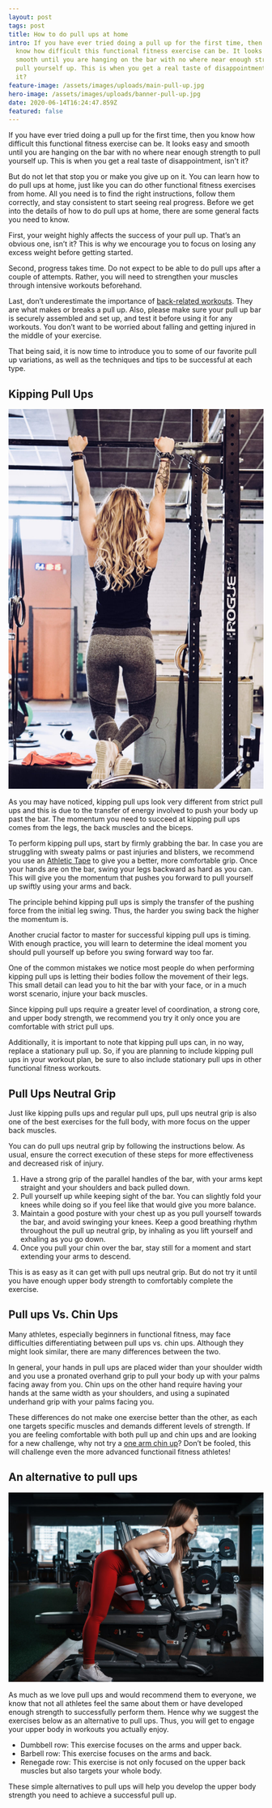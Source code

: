 ```yaml
---
layout: post
tags: post
title: How to do pull ups at home
intro: If you have ever tried doing a pull up for the first time, then you sure
  know how difficult this functional fitness exercise can be. It looks easy and
  smooth until you are hanging on the bar with no where near enough strength to
  pull yourself up. This is when you get a real taste of disappointment, isn't
  it?
feature-image: /assets/images/uploads/main-pull-up.jpg
hero-image: /assets/images/uploads/banner-pull-up.jpg
date: 2020-06-14T16:24:47.859Z
featured: false
---
```

If you have ever tried doing a pull up for the first time, then you know how difficult this functional fitness exercise can be. It looks easy and smooth until you are hanging on the bar with no where near enough strength to pull yourself up. This is when you get a real taste of disappointment, isn't it?

But do not let that stop you or make you give up on it. You can learn how to do pull ups at home, just like you can do other functional fitness exercises from home. All you need is to find the right instructions, follow them correctly, and stay consistent to start seeing real progress.  Before we get into the details of how to do pull ups at home, there are some general facts you need to know.

First, your weight highly affects the success of your pull up. That’s an obvious one, isn’t it? This is why we encourage you to focus on losing any excess weight before getting started. 

Second, progress takes time. Do not expect to be able to do pull ups after a couple of attempts. Rather, you will need to strengthen your muscles through intensive workouts beforehand. 

Last, don’t underestimate the importance of [back-related workouts](https://92crew.com/posts/2020-05-04-at-home-workouts-for-back/). They are what makes or breaks a pull up. Also, please make sure your pull up bar is securely assembled and set up, and test it before using it for any workouts. You don’t want to be worried about falling and getting injured in the middle of your exercise. 

That being said, it is now time to introduce you to some of our favorite pull up variations, as well as the techniques and tips to be successful at each type.

## Kipping Pull Ups

![kipping pull up](/assets/images/uploads/female-kip.jpg)

As you may have noticed, kipping pull ups look very different from strict pull ups and this is due to the transfer of energy involved to push your body up past the bar. The momentum you need to succeed at kipping pull ups comes from the legs, the back muscles and the biceps. 

To perform kipping pull ups, start by firmly grabbing the bar. In case you are struggling with sweaty palms or past injuries and blisters, we recommend you use an [Athletic Tape](https://92crew.com/posts/2020-03-24-why-crew-tape/) to give you a better, more comfortable grip. Once your hands are on the bar, swing your legs backward as hard as you can. This will give you the momentum that pushes you forward to pull yourself up swiftly using your arms and back. 

The principle behind kipping pull ups is simply the transfer of the pushing force from the initial leg swing. Thus, the harder you swing back the higher the momentum is. 

Another crucial factor to master for successful kipping pull ups is timing. With enough practice, you will learn to determine the ideal moment you should pull yourself up before you swing forward way too far.

One of the common mistakes we notice most people do when performing kipping pull ups is letting their bodies follow the movement of their legs. This small detail can lead you to hit the bar with your face, or in a much worst scenario, injure your back muscles. 

Since kipping pull ups require a greater level of coordination, a strong core, and upper body strength, we recommend you try it only once you are comfortable with strict pull ups. 

Additionally, it is important to note that kipping pull ups can, in no way, replace a stationary pull up. So, if you are planning to include kipping pull ups in your workout plan, be sure to also include stationary pull ups in other functional fitness workouts. 

## Pull Ups Neutral Grip

Just like kipping pulls ups and regular pull ups, pull ups neutral grip is also one of the best exercises for the full body, with more focus on the upper back muscles. 

You can do pull ups neutral grip by following the instructions below. As usual, ensure the correct execution of these steps for more effectiveness and decreased risk of injury. 

1. Have a strong grip of the parallel handles of the bar, with your arms kept straight and your shoulders and back pulled down.
2. Pull yourself up while keeping sight of the bar. You can slightly fold your knees while doing so if you feel like that would give you more balance. 
3. Maintain a good posture with your chest up as you pull yourself towards the bar, and avoid swinging your knees.  Keep a good breathing rhythm throughout the pull up neutral grip, by inhaling as you lift yourself and exhaling as you go down. 
4. Once you pull your chin over the bar, stay still for a moment and start extending your arms to descend.

This is as easy as it can get with pull ups neutral grip. But do not try it until you have enough upper body strength to comfortably complete the exercise. 

## Pull ups Vs. Chin Ups

Many athletes, especially beginners in functional fitness, may face difficulties differentiating between pull ups vs. chin ups. Although they might look similar, there are many differences between the two. 

In general, your hands in pull ups are placed wider than your shoulder width and you use a pronated overhand grip to pull your body up with your palms facing away from you. Chin ups on the other hand require having your hands at the same width as your shoulders, and using a supinated underhand grip with your palms facing you. 

These differences do not make one exercise better than the other, as each one targets specific muscles and demands different levels of strength. If you are feeling comfortable with both pull up and chin ups and are looking for a new challenge, why not try a [one arm chin up](http://www.therandomathlete.com/how-i-trained-for-a-one-arm-chin-up/)? Don’t be fooled, this will challenge even the more advanced functionail fitness athletes! 

## An alternative to pull ups

![bent over row](/assets/images/uploads/female-bent-over-row.jpg)

As much as we love pull ups and would recommend them to everyone, we know that not all athletes feel the same about them or have developed enough strength to successfully perform them. Hence why we suggest the exercises below as an alternative to pull ups. Thus, you will get to engage your upper body in workouts you actually enjoy.  

* Dumbbell row: This exercise focuses on the arms and upper back.
* Barbell row: This exercise focuses on the arms and back. 
* Renegade row: This exercise is not only focused on the upper back muscles but also targets your whole body. 

These simple alternatives to pull ups will help you develop the upper body strength you need to achieve a successful pull up.
